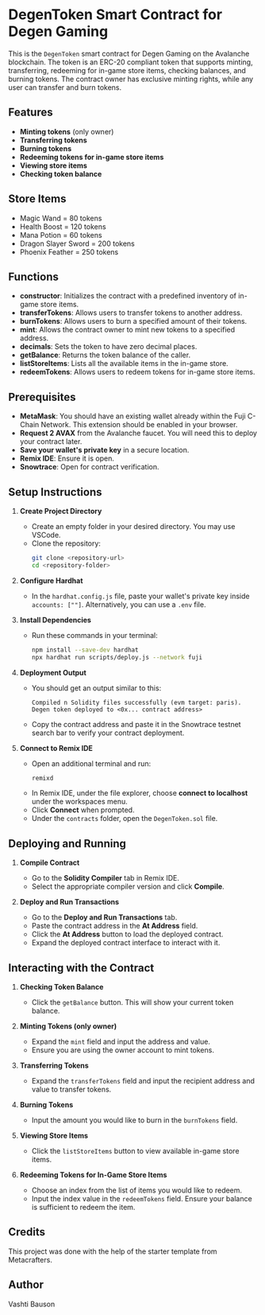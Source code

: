# DegenToken Smart Contract for Degen Gaming

This is the `DegenToken` smart contract for Degen Gaming on the Avalanche blockchain. The token is an ERC-20 compliant token that supports minting, transferring, redeeming for in-game store items, checking balances, and burning tokens. The contract owner has exclusive minting rights, while any user can transfer and burn tokens.

## Features

- **Minting tokens** (only owner)
- **Transferring tokens**
- **Burning tokens**
- **Redeeming tokens for in-game store items**
- **Viewing store items**
- **Checking token balance**

## Store Items

- Magic Wand = 80 tokens
- Health Boost = 120 tokens
- Mana Potion = 60 tokens
- Dragon Slayer Sword = 200 tokens
- Phoenix Feather = 250 tokens

## Functions

- **constructor**: Initializes the contract with a predefined inventory of in-game store items.
- **transferTokens**: Allows users to transfer tokens to another address.
- **burnTokens**: Allows users to burn a specified amount of their tokens.
- **mint**: Allows the contract owner to mint new tokens to a specified address.
- **decimals**: Sets the token to have zero decimal places.
- **getBalance**: Returns the token balance of the caller.
- **listStoreItems**: Lists all the available items in the in-game store.
- **redeemTokens**: Allows users to redeem tokens for in-game store items.

## Prerequisites

- **MetaMask**: You should have an existing wallet already within the Fuji C-Chain Network. This extension should be enabled in your browser.
- **Request 2 AVAX** from the Avalanche faucet. You will need this to deploy your contract later.
- **Save your wallet's private key** in a secure location.
- **Remix IDE**: Ensure it is open.
- **Snowtrace**: Open for contract verification.

## Setup Instructions

1. **Create Project Directory**
    - Create an empty folder in your desired directory. You may use VSCode.
    - Clone the repository:
      ```bash
      git clone <repository-url>
      cd <repository-folder>
      ```

2. **Configure Hardhat**
    - In the `hardhat.config.js` file, paste your wallet's private key inside `accounts: [""]`. Alternatively, you can use a `.env` file.

3. **Install Dependencies**
    - Run these commands in your terminal:
      ```bash
      npm install --save-dev hardhat
      npx hardhat run scripts/deploy.js --network fuji
      ```

4. **Deployment Output**
    - You should get an output similar to this:
      ```
      Compiled n Solidity files successfully (evm target: paris).
      Degen token deployed to <0x... contract address>
      ```
    - Copy the contract address and paste it in the Snowtrace testnet search bar to verify your contract deployment.

5. **Connect to Remix IDE**
    - Open an additional terminal and run:
      ```bash
      remixd
      ```
    - In Remix IDE, under the file explorer, choose **connect to localhost** under the workspaces menu.
    - Click **Connect** when prompted.
    - Under the `contracts` folder, open the `DegenToken.sol` file.

## Deploying and Running

1. **Compile Contract**
    - Go to the **Solidity Compiler** tab in Remix IDE.
    - Select the appropriate compiler version and click **Compile**.

2. **Deploy and Run Transactions**
    - Go to the **Deploy and Run Transactions** tab.
    - Paste the contract address in the **At Address** field.
    - Click the **At Address** button to load the deployed contract.
    - Expand the deployed contract interface to interact with it.

## Interacting with the Contract

1. **Checking Token Balance**
    - Click the `getBalance` button. This will show your current token balance.

2. **Minting Tokens (only owner)**
    - Expand the `mint` field and input the address and value.
    - Ensure you are using the owner account to mint tokens.

3. **Transferring Tokens**
    - Expand the `transferTokens` field and input the recipient address and value to transfer tokens.

4. **Burning Tokens**
    - Input the amount you would like to burn in the `burnTokens` field.

5. **Viewing Store Items**
    - Click the `listStoreItems` button to view available in-game store items.

6. **Redeeming Tokens for In-Game Store Items**
    - Choose an index from the list of items you would like to redeem.
    - Input the index value in the `redeemTokens` field. Ensure your balance is sufficient to redeem the item.

## Credits

This project was done with the help of the starter template from Metacrafters.

## Author
Vashti Bauson
